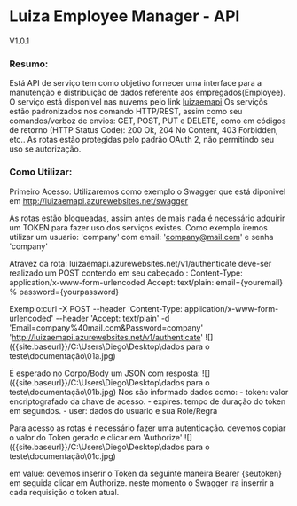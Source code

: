 # Luiza Employee Manager - API
V1.0.1

### Resumo:
Está API de serviço tem como objetivo fornecer uma interface para a manutenção e distribuição de dados referente aos empregados(Employee).
O serviço está disponivel nas nuvems pelo link [luizaemapi](http://luizaemapi.azurewebsites.net "Luiza EM - API - Azure - Clound")
Os serviçõs estão padronizados nos comando HTTP/REST, assim como seu comandos/verboz de envios: GET, POST, PUT e DELETE, como em códigos de retorno (HTTP Status Code): 200 Ok, 204 No Content, 403 Forbidden, etc..
As rotas estão protegidas pelo padrão OAuth 2, não permitindo seu uso se autorização.

### Como Utilizar:
Primeiro Acesso:
Utilizaremos como exemplo o Swagger que está diponivel em http://luizaemapi.azurewebsites.net/swagger

As rotas estão bloqueadas, assim antes de mais nada é necessário adquirir um TOKEN para fazer uso dos serviços existes.
Como exemplo iremos utilizar um usuario: 'company' com email: 'company@mail.com' e senha 'company'

Atravez da rota: luizaemapi.azurewebsites.net/v1/authenticate deve-ser realizado um POST contendo em seu cabeçado :
Content-Type: application/x-www-form-urlencoded
Accept: text/plain: email={youremail} % password={yourpassword}

Exemplo:curl -X POST --header 'Content-Type: application/x-www-form-urlencoded' --header 'Accept: text/plain' -d 'Email=company%40mail.com&Password=company' 'http://luizaemapi.azurewebsites.net/v1/authenticate'
![]({{site.baseurl}}/C:\Users\Diego\Desktop\dados para o teste\documentação\01a.jpg)

É esperado no Corpo/Body um JSON com resposta:
![]({{site.baseurl}}/C:\Users\Diego\Desktop\dados para o teste\documentação\01b.jpg)
Nos são informado dados como:
	- token: valor encriptografado da chave de acesso. 
    - expires: tempo de duração do token em segundos.
	- user: dados do usuario e sua Role/Regra 
   
Para acesso as rotas é necessário fazer uma autenticação.
devemos copiar o valor do Token gerado e clicar em 'Authorize'
![]({{site.baseurl}}/C:\Users\Diego\Desktop\dados para o teste\documentação\01c.jpg)

em value: devemos inserir o Token da seguinte maneira
Bearer {seutoken}
em seguida clicar em Authorize.
neste momento o Swagger ira inserrir a cada requisição o token atual.
    
